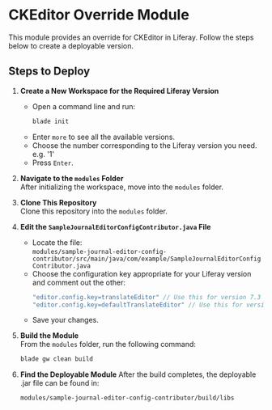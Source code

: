# CKEditor Override Module

This module provides an override for CKEditor in Liferay. Follow the steps below to create a deployable version.

## Steps to Deploy

1. **Create a New Workspace for the Required Liferay Version**  
   - Open a command line and run:
     ```bash
     blade init
     ```
   - Enter `more` to see all the available versions.
   - Choose the number corresponding to the Liferay version you need. e.g. '1'
   - Press `Enter`.

2. **Navigate to the `modules` Folder**  
   After initializing the workspace, move into the `modules` folder.

3. **Clone This Repository**  
   Clone this repository into the `modules` folder.

4. **Edit the `SampleJournalEditorConfigContributor.java` File**  
   - Locate the file:  
     `modules/sample-journal-editor-config-contributor/src/main/java/com/example/SampleJournalEditorConfigContributor.java`
   - Choose the configuration key appropriate for your Liferay version and comment out the other:
     ```java
     "editor.config.key=translateEditor" // Use this for version 7.3
     "editor.config.key=defaultTranslateEditor" // Use this for version 7.4+
     ```
   - Save your changes.

5. **Build the Module**  
   From the `modules` folder, run the following command:
   ```bash
   blade gw clean build
   ```

6. **Find the Deployable Module**
   After the build completes, the deployable .jar file can be found in:
   ```bash
   modules/sample-journal-editor-config-contributor/build/libs
   ```
